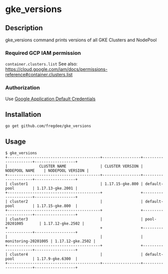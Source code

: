 # gke_versions

## Description
gke_versions command prints versions of all GKE Clusters and NodePool

### Required GCP IAM permission
`container.clusters.list`
See also: https://cloud.google.com/iam/docs/permissions-reference#container.clusters.list

### Authorization
Use [Google Application Default Credentials](https://developers.google.com/identity/protocols/application-default-credentials)

## Installation
```shell
go get github.com/fregdee/gke_versions
```

## Usage
```shell
$ gke_versions
+-----------------------------------------+-----------------+---------------------+------------------+
|              CLUSTER NAME               | CLUSTER VERSION |    NODEPOOL NAME    | NODEPOOL VERSION |
+-----------------------------------------+-----------------+---------------------+------------------+
| cluster1                                | 1.17.15-gke.800 | default-pool        | 1.17.13-gke.2001 |
+-----------------------------------------+                 +---------------------+------------------+
| cluster2                                |                 | default-pool        | 1.17.15-gke.800  |
+-----------------------------------------+                 +---------------------+------------------+
| cluster3                                |                 | pool-20201005       | 1.17.12-gke.2502 |
+                                         +                 +---------------------+------------------+
|                                         |                 | monitoring-20201005 | 1.17.12-gke.2502 |
+-----------------------------------------+                 +---------------------+------------------+
| cluster4                                |                 | default-pool        | 1.17.9-gke.6300  |
+-----------------------------------------+-----------------+---------------------+------------------+
```
